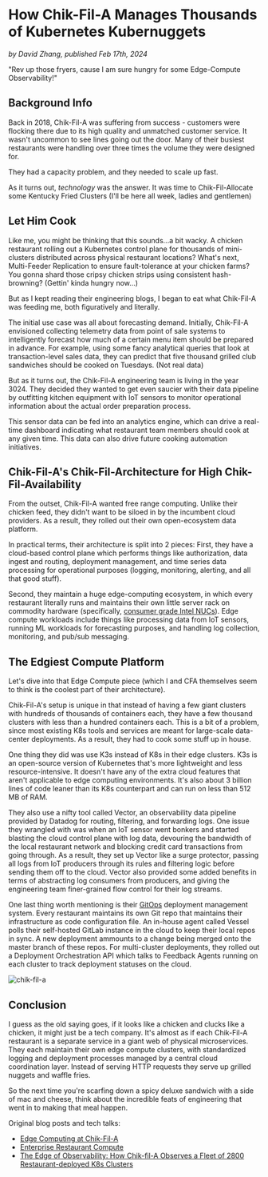# How Chik-Fil-A Manages Thousands of Kubernetes Kubernuggets

_by David Zhang, published Feb 17th, 2024_

"Rev up those fryers, cause I am sure hungry for some Edge-Compute Observability!"

## Background Info

Back in 2018, Chik-Fil-A was suffering from success - customers were flocking there due to its high quality and unmatched customer service. It wasn't uncommon to see lines going out the door. Many of their busiest restaurants were handling over three times the volume they were designed for.

They had a capacity problem, and they needed to scale up fast.

As it turns out, _technology_ was the answer. It was time to Chik-Fil-Allocate some Kentucky Fried Clusters (I'll be here all week, ladies and gentlemen)

## Let Him Cook

Like me, you might be thinking that this sounds...a bit wacky. A chicken restaurant rolling out a Kubernetes control plane for thousands of mini-clusters distributed across physical restaurant locations? What's next, Multi-Feeder Replication to ensure fault-tolerance at your chicken farms? You gonna shard those cripsy chicken strips using consistent hash-browning? (Gettin' kinda hungry now...)

But as I kept reading their engineering blogs, I began to eat what Chik-Fil-A was feeding me, both figuratively and literally.

The initial use case was all about forecasting demand. Initially, Chik-Fil-A envisioned collecting telemetry data from point of sale systems to intelligently forecast how much of a certain menu item should be prepared in advance. For example, using some fancy analytical queries that look at transaction-level sales data, they can predict that five thousand grilled club sandwiches should be cooked on Tuesdays. (Not real data)

But as it turns out, the Chik-Fil-A engineering team is living in the year 3024. They decided they wanted to get even saucier with their data pipeline by outfitting kitchen equipment with IoT sensors to monitor operational information about the actual order preparation process.

This sensor data can be fed into an analytics engine, which can drive a real-time dashboard indicating what restaurant team members should cook at any given time. This data can also drive future cooking automation initiatives.

## Chik-Fil-A's Chik-Fil-Architecture for High Chik-Fil-Availability

From the outset, Chik-Fil-A wanted free range computing. Unlike their chicken feed, they didn't want to be siloed in by the incumbent cloud providers. As a result, they rolled out their own open-ecosystem data platform.

In practical terms, their architecture is split into 2 pieces: First, they have a cloud-based control plane which performs things like authorization, data ingest and routing, deployment management, and time series data processing for operational purposes (logging, monitoring, alerting, and all that good stuff).

Second, they maintain a huge edge-computing ecosystem, in which every restaurant literally runs and maintains their own little server rack on commodity hardware (specifically, [consumer grade Intel NUCs](https://en.wikipedia.org/wiki/Next_Unit_of_Computing)). Edge compute workloads include things like processing data from IoT sensors, running ML workloads for forecasting purposes, and handling log collection, monitoring, and pub/sub messaging.

## The Edgiest Compute Platform

Let's dive into that Edge Compute piece (which I and CFA themselves seem to think is the coolest part of their architecture).

Chik-Fil-A's setup is unique in that instead of having a few giant clusters with hundreds of thousands of containers each, they have a few thousand clusters with less than a hundred containers each. This is a bit of a problem, since most existing K8s tools and services are meant for large-scale data-center deployments. As a result, they had to cook some stuff up in house.

One thing they did was use K3s instead of K8s in their edge clusters. K3s is an open-source version of Kubernetes that's more lightweight and less resource-intensive. It doesn't have any of the extra cloud features that aren't applicable to edge computing environments. It's also about 3 billion lines of code leaner than its K8s counterpart and can run on less than 512 MB of RAM.

They also use a nifty tool called Vector, an observability data pipeline provided by Datadog for routing, filtering, and forwarding logs. One issue they wrangled with was when an IoT sensor went bonkers and started blasting the cloud control plane with log data, devouring the bandwidth of the local restaurant network and blocking credit card transactions from going through. As a result, they set up Vector like a surge protector, passing all logs from IoT producers through its rules and filtering logic before sending them off to the cloud. Vector also provided some added benefits in terms of abstracting log consumers from producers, and giving the engineering team finer-grained flow control for their log streams.

One last thing worth mentioning is their [GitOps](https://www.redhat.com/en/topics/devops/what-is-gitops) deployment management system. Every restaurant maintains its own Git repo that maintains their infrastructure as code configuration file. An in-house agent called Vessel polls their self-hosted GitLab instance in the cloud to keep their local repos in sync. A new deployment ammounts to a change being merged onto the master branch of these repos. For multi-cluster deployments, they rolled out a Deployment Orchestration API which talks to Feedback Agents running on each cluster to track deployment statuses on the cloud.

![chik-fil-a](https://firebasestorage.googleapis.com/v0/b/system-design-daily.appspot.com/o/chikfila-architecture.png?alt=media&token=4deef5fc-863a-4962-89fc-cc19dc27a2a9)

## Conclusion

I guess as the old saying goes, if it looks like a chicken and clucks like a chicken, it might just be a tech company. It's almost as if each Chik-Fil-A restaurant is a separate service in a giant web of physical microservices. They each maintain their own edge compute clusters, with standardized logging and deployment processes managed by a central cloud coordination layer. Instead of serving HTTP requests they serve up grilled nuggets and waffle fries.

So the next time you're scarfing down a spicy deluxe sandwich with a side of mac and cheese, think about the incredible feats of engineering that went in to making that meal happen.

Original blog posts and tech talks:

- [Edge Computing at Chik-Fil-A](https://medium.com/chick-fil-atech/edge-computing-at-chick-fil-a-2621f4b5a969)
- [Enterprise Restaurant Compute](https://medium.com/chick-fil-atech/enterprise-restaurant-compute-f5e2fd63d20f)
- [The Edge of Observability: How Chik-fil-A Observes a Fleet of 2800 Restaurant-deployed K8s Clusters](https://www.youtube.com/watch?v=W1HKFIb_2hs&t=59s)
